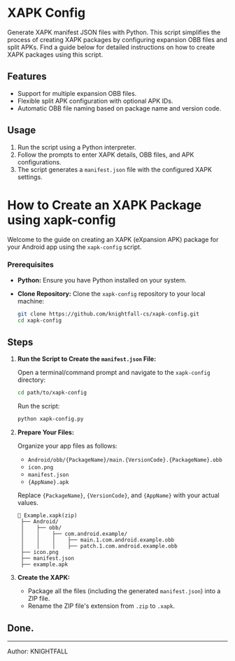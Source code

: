 # XAPK Config

Generate XAPK manifest JSON files with Python. This script simplifies the process of creating XAPK packages by configuring expansion OBB files and split APKs. Find a guide below for detailed instructions on how to create XAPK packages using this script.

## Features

- Support for multiple expansion OBB files.
- Flexible split APK configuration with optional APK IDs.
- Automatic OBB file naming based on package name and version code.

## Usage

1. Run the script using a Python interpreter.
2. Follow the prompts to enter XAPK details, OBB files, and APK configurations.
3. The script generates a `manifest.json` file with the configured XAPK settings.

# How to Create an XAPK Package using xapk-config

Welcome to the guide on creating an XAPK (eXpansion APK) package for your Android app using the `xapk-config` script.

### Prerequisites

- **Python:** Ensure you have Python installed on your system.
- **Clone Repository:** Clone the `xapk-config` repository to your local machine:

    ```bash
    git clone https://github.com/knightfall-cs/xapk-config.git
    cd xapk-config
    ```

## Steps

1. **Run the Script to Create the `manifest.json` File:**

    Open a terminal/command prompt and navigate to the `xapk-config` directory:

    ```bash
    cd path/to/xapk-config
    ```

    Run the script:

    ```bash
    python xapk-config.py
    ```

2. **Prepare Your Files:**

    Organize your app files as follows:

    - `Android/obb/{PackageName}/main.{VersionCode}.{PackageName}.obb`
    - `icon.png`
    - `manifest.json`
    - `{AppName}.apk`

    Replace `{PackageName}`, `{VersionCode}`, and `{AppName}` with your actual values.

    ```
    📂 Example.xapk(zip)
     ├── Android/
     │    ├── obb/
     │    │    ├── com.android.example/
     │    │    │    ├── main.1.com.android.example.obb
     │    │    │    ├── patch.1.com.android.example.obb
     ├── icon.png
     ├── manifest.json
     ├── example.apk
   ```   

4. **Create the XAPK:**

    - Package all the files (including the generated `manifest.json`) into a ZIP file.
    - Rename the ZIP file's extension from `.zip` to `.xapk`.

## Done.

---

Author: KNIGHTFALL
